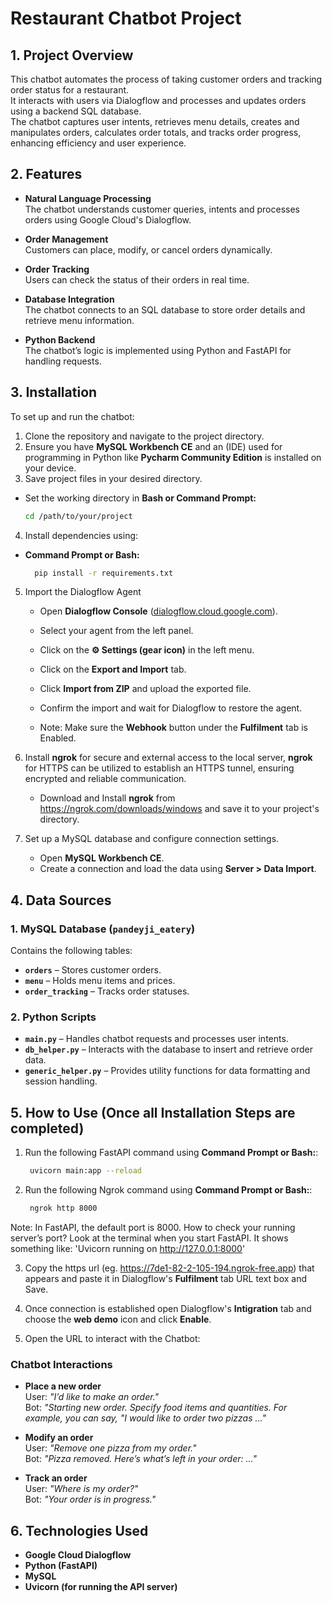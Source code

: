 # Restaurant Chatbot Project

## 1. Project Overview
This chatbot automates the process of taking customer orders and tracking order status for a restaurant.  
It interacts with users via Dialogflow and processes and updates orders using a backend SQL database.  
The chatbot captures user intents, retrieves menu details, creates and manipulates orders, calculates order totals, and tracks order progress, enhancing efficiency and user experience.

## 2. Features
- **Natural Language Processing**  
  The chatbot understands customer queries, intents and processes orders using Google Cloud's Dialogflow.

- **Order Management**  
  Customers can place, modify, or cancel orders dynamically.

- **Order Tracking**  
  Users can check the status of their orders in real time.

- **Database Integration**  
  The chatbot connects to an SQL database to store order details and retrieve menu information.

- **Python Backend**  
  The chatbot’s logic is implemented using Python and FastAPI for handling requests.

## 3. Installation
To set up and run the chatbot:

1. Clone the repository and navigate to the project directory.
2. Ensure you have **MySQL Workbench CE** and an (IDE) used for programming in Python like **Pycharm Community Edition** is installed on your device.
3. Save project files in your desired directory.
  - Set the working directory in **Bash or Command Prompt:**  
     ```bash
     cd /path/to/your/project

4. Install dependencies using:  
  - **Command Prompt or Bash:**  
     ```bash
       pip install -r requirements.txt
     
5. Import the Dialogflow Agent
   - Open **Dialogflow Console** ([dialogflow.cloud.google.com](https://dialogflow.cloud.google.com/)).
   - Select your agent from the left panel.
   - Click on the **⚙️ Settings (gear icon)** in the left menu.
   - Click on the **Export and Import** tab.
   - Click **Import from ZIP** and upload the exported file.
   - Confirm the import and wait for Dialogflow to restore the agent.
     
   - Note: Make sure the **Webhook** button under the **Fulfilment** tab is Enabled. 
     
6. Install **ngrok** for secure and external access to the local server, **ngrok** for HTTPS can be utilized to establish an HTTPS tunnel, ensuring encrypted and reliable communication.
   - Download and Install **ngrok** from https://ngrok.com/downloads/windows and save it to your project's directory.
   
7. Set up a MySQL database and configure connection settings.
   - Open **MySQL Workbench CE**.
   - Create a connection and load the data using **Server > Data Import**.

## 4. Data Sources

### **1. MySQL Database (`pandeyji_eatery`)**
Contains the following tables:
- **`orders`** – Stores customer orders.
- **`menu`** – Holds menu items and prices.
- **`order_tracking`** – Tracks order statuses.

### **2. Python Scripts**
- **`main.py`** – Handles chatbot requests and processes user intents.
- **`db_helper.py`** – Interacts with the database to insert and retrieve order data.
- **`generic_helper.py`** – Provides utility functions for data formatting and session handling.

## 5. How to Use (Once all Installation Steps are completed)

1. Run the following FastAPI command using **Command Prompt or Bash:**:
   ```bash
    uvicorn main:app --reload

2. Run the following Ngrok command using **Command Prompt or Bash:**:
   ```bash
    ngrok http 8000
  Note: In FastAPI, the default port is 8000. How to check your running server’s port? Look at the terminal when you start FastAPI. It shows something like: 'Uvicorn running on http://127.0.0.1:8000'

3. Copy the https url (eg. https://7de1-82-2-105-194.ngrok-free.app) that appears and paste it in Dialogflow's **Fulfilment** tab URL text box and Save.

4. Once connection is established open Dialogflow's **Intigration** tab and choose the **web demo** icon and click **Enable**.

5. Open the URL to interact with the Chatbot:

### **Chatbot Interactions**
- **Place a new order**  
User: *"I’d like to make an order."*  
Bot: *"Starting new order. Specify food items and quantities. For example, you can say, "I would like to order two pizzas ..."*

- **Modify an order**  
User: *"Remove one pizza from my order."*  
Bot: *"Pizza removed. Here’s what’s left in your order: ..."*

- **Track an order**  
User: *"Where is my order?"*  
Bot: *"Your order is in progress."*


## 6. Technologies Used
- **Google Cloud Dialogflow**
- **Python (FastAPI)**
- **MySQL**
- **Uvicorn (for running the API server)**


